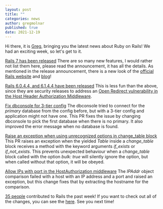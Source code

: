 ```yaml
---
layout: post
title: ""
categories: news
author: gregmolnar
published: true
date: 2021-12-19
---
```


Hi there, it is [Greg](https://twitter.com/gregmolnar), bringing you the latest news about Ruby on Rails! We had an exciting week, so let's get to it.

[Rails 7 has been released](https://rubyonrails.org/2021/12/15/Rails-7-fulfilling-a-vision)
There are so many new features, I would rather not list them here, please read the announcement, it has all the details.
As mentioned in the release announcement, there is a new look of the [official Rails website](https://rubyonrails.org/) and [blog](https://rubyonrails.org/blog)!

 [Rails 6.0.4.4, and 6.1.4.4 have been released](https://rubyonrails.org/2021/12/15/Rails-6-0-4-4-and-6-1-4-4-have-been-released)
This is less fun than the above, since they are security releases to address an [Open Redirect vulnerability in the Host Header Authorization Middleware](https://discuss.rubyonrails.org/t/possible-open-redirect-in-host-authorization-middleware/79505).

[Fix dbconsole for 3-tier config](https://github.com/rails/rails/pull/43921)
The dbconsole tried to connect for the _primary_ database from the config before, but with a 3-tier config and application might not have one. This PR fixes the issue by changing dbconsole to pick the first database when there is no primary. It also improved the error message when no database is found.

[Raise an exception when using unrecognized options in change\_table block](https://github.com/rails/rails/pull/43576)
This PR raises an exception when the yielded _Table_ inside a _change\_table_ block receives a method with the keyword arguments _if\_exists_ or _if\_not\_exists_. This prevents unexpected behaviour when a _change\_table_ block called with the option _bulk: true_ will silently ignore the option, but when called without that option, it will be obeyed.

[Allow IPs with port in the HostAuthorization middleware](https://github.com/rails/rails/pull/43882)
The _IPAddr_ object comparison failed with a host with an IP address and a port and raised an exception, but this change fixes that by extracting the hostname for the comparison.

[35 people](https://contributors.rubyonrails.org/contributors/in-time-window/20211211-20211218) contributed to Rails the past week! If you want to check out all of the changes, you can see the [here](https://github.com/rails/rails/compare/@%7B2021-12-11%7D...main@%7B2021-12-18%7D). See you next time!

